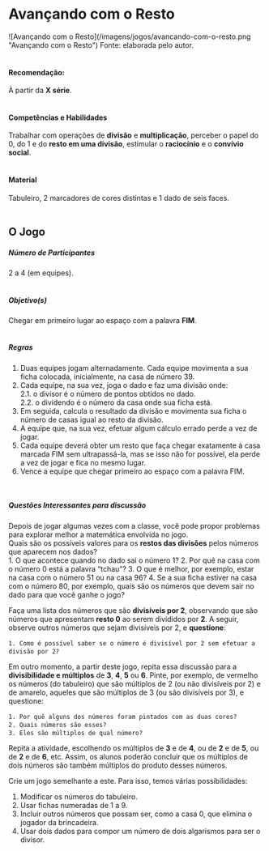 # Avançando com o Resto  
<div class="row text-center">
  ![Avançando com o Resto](/imagens/jogos/avancando-com-o-resto.png "Avançando com o Resto")  
  Fonte: elaborada pelo autor.
</div>
<br/>  

#### <i class="fa fa-thumbs-o-up"></i> Recomendação:  
À partir da **X série**.  
<br/>  

#### <i class="fa fa-child"></i> Competências e Habilidades  
Trabalhar com operações de **divisão** e **multiplicação**, perceber o papel do 0, do 1 e do **resto em uma divisão**, estimular o **raciocínio** e o **convívio social**.  
<br/>  

#### <i class="fa fa-scissors"></i> Material  
Tabuleiro, 2 marcadores de cores distintas e 1 dado de seis faces.  
<br/>  

## <div class="row text-center">O Jogo</div>  
##### <i class="fa fa-users"></i> Número de Participantes  
2 a 4 (em equipes).  
<br/>  

##### <i class="fa fa-trophy"></i> Objetivo(s)  
Chegar em primeiro lugar ao espaço com a palavra **FIM**.  
<br/>  

##### <i class="fa fa-thumb-tack"></i> Regras   
  1.  Duas equipes jogam alternadamente. Cada equipe movimenta a sua ficha colocada, inicialmente, na casa de número 39.  
  2.	Cada equipe, na sua vez, joga o dado e faz uma divisão onde:  
    2.1.	o divisor é o número de pontos obtidos no dado.  
    2.2.	o dividendo é o número da casa onde sua ficha está.  
  3.	Em seguida, calcula o resultado da divisão e movimenta sua ficha o número de casas igual ao resto da divisão.  
  4.	A equipe que, na sua vez, efetuar algum cálculo errado perde a vez de jogar.  
  5.	Cada equipe deverá obter um resto que faça chegar exatamente à casa marcada FIM sem ultrapassá-la, mas se isso não for possível, ela perde a vez de jogar e fica no mesmo lugar.  
  6.	Vence a equipe que chegar primeiro ao espaço com a palavra FIM.  
<br/>  

##### <i class="fa fa-thumb-tack"></i> Questões Interessantes para discussão  
Depois de jogar algumas vezes com a classe, você pode propor problemas para explorar melhor a matemática envolvida no jogo.  
Quais são os possíveis valores para os **restos das divisões** pelos números que aparecem nos dados?  
    1. O que acontece quando no dado sai o número 1?
    2. Por quê na casa com o número 0 está a palavra “tchau”?
    3. O que é melhor, por exemplo, estar na casa com o número 51 ou na casa 96?
    4. Se a sua ficha estiver na casa com o número 80, por exemplo, quais são os números que devem sair no dado para que você ganhe o jogo?  

Faça uma lista dos números que são **divisíveis por 2**, observando que são números que apresentam **resto 0** ao serem divididos por **2**. A seguir, observe outros números que sejam divisíveis por 2, e **questione**:

    1. Como é possível saber se o número é divisível por 2 sem efetuar a divisão por 2?  

Em outro momento, a partir deste jogo, repita essa discussão para a **divisibilidade e múltiplos** de **3**, **4**, **5** ou **6**. Pinte, por exemplo, de vermelho os números (do tabuleiro) que são múltiplos de 2 (ou não divisíveis por 2) e de amarelo, aqueles que são múltiplos de 3 (ou são divisíveis por 3), e questione:

    1. Por quê alguns dos números foram pintados com as duas cores?
    2. Quais números são esses?
    3. Eles são múltiplos de qual número?  

Repita a atividade, escolhendo os múltiplos de **3** e de **4**, ou de **2** e de **5**, ou de **2** e de **6**, etc. Assim, os alunos poderão concluir que os múltiplos de dois números são também múltiplos do produto desses números.  

Crie um jogo semelhante a este. Para isso, temos várias possibilidades:  
1.  Modificar os números do tabuleiro.  
2.  Usar fichas numeradas de 1 a 9.  
3.  Incluir outros números que possam ser, como a casa 0, que elimina o jogador da brincadeira.  
4.  Usar dois dados para compor um número de dois algarismos para ser o divisor.  
<br/>  
<br/>  

